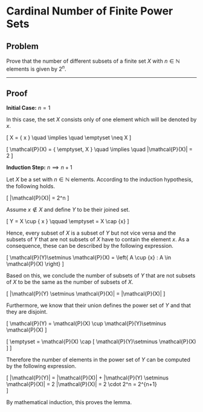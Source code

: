 # Cardinal Number of Finite Power Sets

## Problem

Prove that the number of different subsets of a finite set $X$ with $n\in\mathbb{N}$ elements is given by $2^n$.

---

## Proof

**Initial Case:** $n=1$

In this case, the set $X$ consists only of one element which will be denoted by $x$.

\[
    X = \{ x \}
    \quad \implies \quad
    \emptyset \neq X
\]

\[
    \mathcal{P}(X) = \{ \emptyset, X \}
    \quad \implies \quad
    |\mathcal{P}(X)| = 2
\]

**Induction Step:** $n\implies n+1$

Let $X$ be a set with $n\in\mathbb{N}$ elements.
According to the induction hypothesis, the following holds.

\[
    |\mathcal{P}(X)| = 2^n
\]

Assume $x\notin X$ and define $Y$ to be their joined set.

\[
    Y = X \cup \{ x \}
    \qquad
    \emptyset = X \cap \{x\}
\]

Hence, every subset of $X$ is a subset of $Y$ but not vice versa and the subsets of $Y$ that are not subsets of $X$ have to contain the element $x$.
As a consequence, these can be described by the following expression.

\[
    \mathcal{P}(Y)\setminus \mathcal{P}(X) = \left\{ A \cup \{x\} : A \in \mathcal{P}(X) \right\}
\]

Based on this, we conclude the number of subsets of $Y$ that are not subsets of $X$ to be the same as the number of subsets of $X$.

\[
    |\mathcal{P}(Y) \setminus \mathcal{P}(X)| = |\mathcal{P}(X)|
\]

Furthermore, we know that their union defines the power set of $Y$ and that they are disjoint.

\[
    \mathcal{P}(Y) = \mathcal{P}(X) \cup \mathcal{P}(Y)\setminus \mathcal{P}(X)
\]

\[
    \emptyset = \mathcal{P}(X) \cap [ \mathcal{P}(Y)\setminus \mathcal{P}(X) ]
\]

Therefore the number of elements in the power set of $Y$ can be computed by the following expression.

\[
    |\mathcal{P}(Y)|
    = |\mathcal{P}(X)| + |\mathcal{P}(Y) \setminus \mathcal{P}(X)|
    = 2 |\mathcal{P}(X)|
    = 2 \cdot 2^n
    = 2^{n+1}  
\]

By mathematical induction, this proves the lemma.